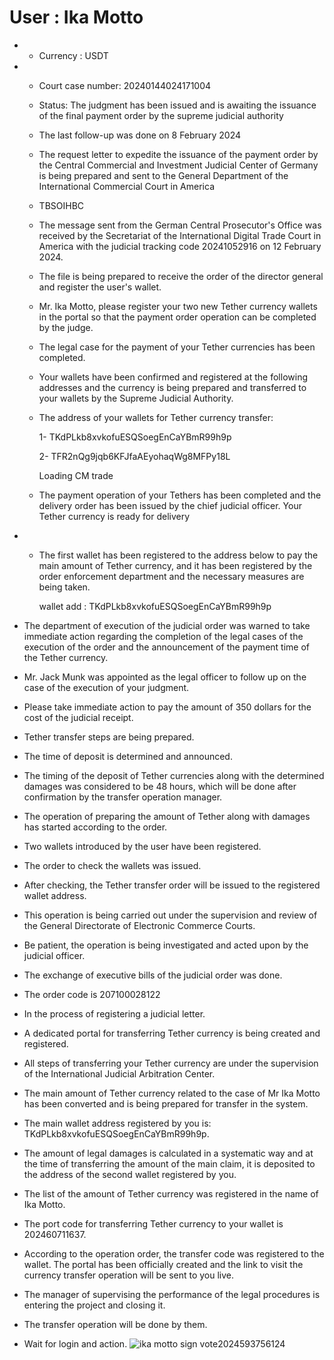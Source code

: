# User : Ika Motto

* * Currency : USDT
 * * Court case number: 20240144024171004
   * Status: The judgment has been issued and is awaiting the issuance of the final payment order by the supreme judicial authority
   * The last follow-up was done on 8 February 2024
   * The request letter to expedite the issuance of the payment order by the Central Commercial and Investment Judicial Center of Germany is being prepared and sent to the General Department of the International Commercial Court in America
   * TBSOIHBC
   * The message sent from the German Central Prosecutor's Office was received by the Secretariat of the International Digital Trade Court in America with the judicial tracking code 20241052916 on 12 February 2024.
   * The file is being prepared to receive the order of the director general and register the user's wallet.
   * Mr. Ika Motto, please register your two new Tether currency wallets in the portal so that the payment order operation can be completed by the judge.
   * The legal case for the payment of your Tether currencies has been completed.
   * Your wallets have been confirmed and registered at the following addresses and the currency is being prepared and transferred to your wallets by the Supreme Judicial Authority.
   * The address of your wallets for Tether currency transfer:
     
     1- TKdPLkb8xvkofuESQSoegEnCaYBmR99h9p
   
     2- TFR2nQg9jqb6KFJfaAEyohaqWg8MFPy18L

      Loading CM trade
     
    * The payment operation of your Tethers has been completed and the delivery order has been issued by the chief judicial officer.
Your Tether currency is ready for delivery
  * * The first wallet has been registered to the address below to pay the main amount of Tether currency, and it has been registered by the order enforcement department and the necessary measures are being taken.
      
      wallet add : TKdPLkb8xvkofuESQSoegEnCaYBmR99h9p
  * The department of execution of the judicial order was warned to take immediate action regarding the completion of the legal cases of the execution of the order and the announcement of the payment time of the Tether currency.
  * Mr. Jack Munk was appointed as the legal officer to follow up on the case of the execution of your judgment.
  * Please take immediate action to pay the amount of 350 dollars for the cost of the judicial receipt.
  * Tether transfer steps are being prepared.
  * The time of deposit is determined and announced.
  * The timing of the deposit of Tether currencies along with the determined damages was considered to be 48 hours, which will be done after confirmation by the transfer operation manager.
  * The operation of preparing the amount of Tether along with damages has started according to the order.
  * Two wallets introduced by the user have been registered.
  * The order to check the wallets was issued.
  * After checking, the Tether transfer order will be issued to the registered wallet address.
  * This operation is being carried out under the supervision and review of the General Directorate of Electronic Commerce Courts.
  * Be patient, the operation is being investigated and acted upon by the judicial officer.
  * The exchange of executive bills of the judicial order was done.
  * The order code is 207100028122
  * In the process of registering a judicial letter.
  * A dedicated portal for transferring Tether currency is being created and registered.
  * All steps of transferring your Tether currency are under the supervision of the International Judicial Arbitration Center.
  * The main amount of Tether currency related to the case of Mr Ika Motto has been converted and is being prepared for transfer in the system.
  * The main wallet address registered by you is: TKdPLkb8xvkofuESQSoegEnCaYBmR99h9p.
  * The amount of legal damages is calculated in a systematic way and at the time of transferring the amount of the main claim, it is deposited to the address of the second wallet registered by you.
  * The list of the amount of Tether currency was registered in the name of Ika Motto.
  * The port code for transferring Tether currency to your wallet is 202460711637.
  * According to the operation order, the transfer code was registered to the wallet.
The portal has been officially created and the link to visit the currency transfer operation will be sent to you live.
* The manager of supervising the performance of the legal procedures is entering the project and closing it.
* The transfer operation will be done by them.
* Wait for login and action.
  ![ika motto sign vote2024593756124](https://github.com/Mshishegar/Judicial.portal/assets/170834754/b236d882-684c-495a-9918-cdc11a9367d9)

   ##
